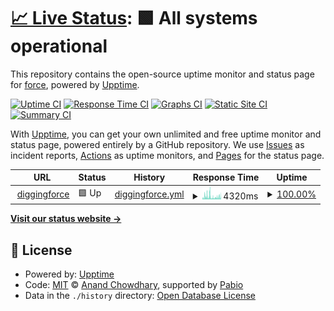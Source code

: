 # [📈 Live Status](https://diggingforce.github.io/diggingforcexyz-uptime): <!--live status--> **🟩 All systems operational**

This repository contains the open-source uptime monitor and status page for [force](https://diggingforce.xyz), powered by [Upptime](https://github.com/upptime/upptime).

[![Uptime CI](https://github.com/diggingforce/diggingforcexyz-uptime/workflows/Uptime%20CI/badge.svg)](https://github.com/diggingforce/diggingforcexyz-uptime/actions?query=workflow%3A%22Uptime+CI%22)
[![Response Time CI](https://github.com/diggingforce/diggingforcexyz-uptime/workflows/Response%20Time%20CI/badge.svg)](https://github.com/diggingforce/diggingforcexyz-uptime/actions?query=workflow%3A%22Response+Time+CI%22)
[![Graphs CI](https://github.com/diggingforce/diggingforcexyz-uptime/workflows/Graphs%20CI/badge.svg)](https://github.com/diggingforce/diggingforcexyz-uptime/actions?query=workflow%3A%22Graphs+CI%22)
[![Static Site CI](https://github.com/diggingforce/diggingforcexyz-uptime/workflows/Static%20Site%20CI/badge.svg)](https://github.com/diggingforce/diggingforcexyz-uptime/actions?query=workflow%3A%22Static+Site+CI%22)
[![Summary CI](https://github.com/diggingforce/diggingforcexyz-uptime/workflows/Summary%20CI/badge.svg)](https://github.com/diggingforce/diggingforcexyz-uptime/actions?query=workflow%3A%22Summary+CI%22)

With [Upptime](https://upptime.js.org), you can get your own unlimited and free uptime monitor and status page, powered entirely by a GitHub repository. We use [Issues](https://github.com/diggingforce/diggingforcexyz-uptime/issues) as incident reports, [Actions](https://github.com/diggingforce/diggingforcexyz-uptime/actions) as uptime monitors, and [Pages](https://diggingforce.github.io/diggingforcexyz-uptime) for the status page.

<!--start: status pages-->
<!-- This summary is generated by Upptime (https://github.com/upptime/upptime) -->
<!-- Do not edit this manually, your changes will be overwritten -->
<!-- prettier-ignore -->
| URL | Status | History | Response Time | Uptime |
| --- | ------ | ------- | ------------- | ------ |
| <img alt="" src="https://icons.duckduckgo.com/ip3/diggingforce.xyz.ico" height="13"> [diggingforce](https://diggingforce.xyz) | 🟩 Up | [diggingforce.yml](https://github.com/diggingforce/diggingforcexyz-uptime/commits/HEAD/history/diggingforce.yml) | <details><summary><img alt="Response time graph" src="./graphs/diggingforce/response-time-week.png" height="20"> 4320ms</summary><br><a href="https://diggingforce.github.io/diggingforcexyz-uptime/history/diggingforce"><img alt="Response time 4320" src="https://img.shields.io/endpoint?url=https%3A%2F%2Fraw.githubusercontent.com%2Fdiggingforce%2Fdiggingforcexyz-uptime%2FHEAD%2Fapi%2Fdiggingforce%2Fresponse-time.json"></a><br><a href="https://diggingforce.github.io/diggingforcexyz-uptime/history/diggingforce"><img alt="24-hour response time 4320" src="https://img.shields.io/endpoint?url=https%3A%2F%2Fraw.githubusercontent.com%2Fdiggingforce%2Fdiggingforcexyz-uptime%2FHEAD%2Fapi%2Fdiggingforce%2Fresponse-time-day.json"></a><br><a href="https://diggingforce.github.io/diggingforcexyz-uptime/history/diggingforce"><img alt="7-day response time 4320" src="https://img.shields.io/endpoint?url=https%3A%2F%2Fraw.githubusercontent.com%2Fdiggingforce%2Fdiggingforcexyz-uptime%2FHEAD%2Fapi%2Fdiggingforce%2Fresponse-time-week.json"></a><br><a href="https://diggingforce.github.io/diggingforcexyz-uptime/history/diggingforce"><img alt="30-day response time 4320" src="https://img.shields.io/endpoint?url=https%3A%2F%2Fraw.githubusercontent.com%2Fdiggingforce%2Fdiggingforcexyz-uptime%2FHEAD%2Fapi%2Fdiggingforce%2Fresponse-time-month.json"></a><br><a href="https://diggingforce.github.io/diggingforcexyz-uptime/history/diggingforce"><img alt="1-year response time 4320" src="https://img.shields.io/endpoint?url=https%3A%2F%2Fraw.githubusercontent.com%2Fdiggingforce%2Fdiggingforcexyz-uptime%2FHEAD%2Fapi%2Fdiggingforce%2Fresponse-time-year.json"></a></details> | <details><summary><a href="https://diggingforce.github.io/diggingforcexyz-uptime/history/diggingforce">100.00%</a></summary><a href="https://diggingforce.github.io/diggingforcexyz-uptime/history/diggingforce"><img alt="All-time uptime 100.00%" src="https://img.shields.io/endpoint?url=https%3A%2F%2Fraw.githubusercontent.com%2Fdiggingforce%2Fdiggingforcexyz-uptime%2FHEAD%2Fapi%2Fdiggingforce%2Fuptime.json"></a><br><a href="https://diggingforce.github.io/diggingforcexyz-uptime/history/diggingforce"><img alt="24-hour uptime 100.00%" src="https://img.shields.io/endpoint?url=https%3A%2F%2Fraw.githubusercontent.com%2Fdiggingforce%2Fdiggingforcexyz-uptime%2FHEAD%2Fapi%2Fdiggingforce%2Fuptime-day.json"></a><br><a href="https://diggingforce.github.io/diggingforcexyz-uptime/history/diggingforce"><img alt="7-day uptime 100.00%" src="https://img.shields.io/endpoint?url=https%3A%2F%2Fraw.githubusercontent.com%2Fdiggingforce%2Fdiggingforcexyz-uptime%2FHEAD%2Fapi%2Fdiggingforce%2Fuptime-week.json"></a><br><a href="https://diggingforce.github.io/diggingforcexyz-uptime/history/diggingforce"><img alt="30-day uptime 100.00%" src="https://img.shields.io/endpoint?url=https%3A%2F%2Fraw.githubusercontent.com%2Fdiggingforce%2Fdiggingforcexyz-uptime%2FHEAD%2Fapi%2Fdiggingforce%2Fuptime-month.json"></a><br><a href="https://diggingforce.github.io/diggingforcexyz-uptime/history/diggingforce"><img alt="1-year uptime 100.00%" src="https://img.shields.io/endpoint?url=https%3A%2F%2Fraw.githubusercontent.com%2Fdiggingforce%2Fdiggingforcexyz-uptime%2FHEAD%2Fapi%2Fdiggingforce%2Fuptime-year.json"></a></details>

<!--end: status pages-->

[**Visit our status website →**](https://diggingforce.github.io/diggingforcexyz-uptime)

## 📄 License

- Powered by: [Upptime](https://github.com/upptime/upptime)
- Code: [MIT](./LICENSE) © [Anand Chowdhary](https://anandchowdhary.com), supported by [Pabio](https://pabio.com)
- Data in the `./history` directory: [Open Database License](https://opendatacommons.org/licenses/odbl/1-0/)
